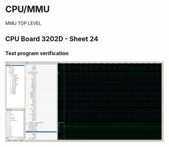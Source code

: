 # CPU/MMU      

MMU TOP LEVEL  

## CPU Board 3202D - Sheet 24

### Test program verification

![Screenshot from GTKWave](gtkwave.png)
